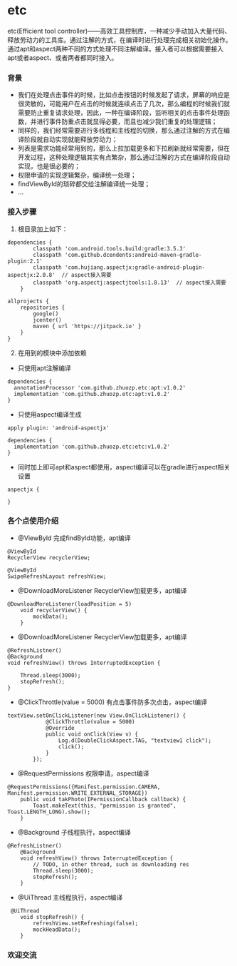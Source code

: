 # etc
etc(Efficient tool controller)——高效工具控制库，一种减少手动加入大量代码、释放劳动力的工具库。通过注解的方式，在编译时进行处理完成相关初始化操作。通过apt和aspect两种不同的方式处理不同注解编译。接入者可以根据需要接入apt或者aspect、或者两者都同时接入。

### 背景
* 我们在处理点击事件的时候，比如点击按钮的时候发起了请求，屏幕的响应是很灵敏的，可能用户在点击的时候就连续点击了几次，那么编程的时候我们就需要防止重复请求处理，因此，一种在编译阶段，监听相关的点击事件处理函数，并进行事件防重点击就显得必要，而且也减少我们重复的处理逻辑；
* 同样的，我们经常需要进行多线程和主线程的切换，那么通过注解的方式在编译阶段就自动实现就能释放劳动力；
* 列表是需求功能经常用到的，那么上拉加载更多和下拉刷新就经常需要，但在开发过程，这种处理逻辑其实有点繁杂，那么通过注解的方式在编译阶段自动实现，也是很必要的；
* 权限申请的实现逻辑繁杂，编译统一处理；
* findViewById的琐碎都交给注解编译统一处理；
* ...

### 接入步骤
1. 根目录加上如下：
```
dependencies {
        classpath 'com.android.tools.build:gradle:3.5.3'
        classpath 'com.github.dcendents:android-maven-gradle-plugin:2.1'
        classpath 'com.hujiang.aspectjx:gradle-android-plugin-aspectjx:2.0.8'  // aspect接入需要
        classpath 'org.aspectj:aspectjtools:1.8.13'  // aspect接入需要
    }
    
allprojects {
    repositories {
        google()
        jcenter()
        maven { url 'https://jitpack.io' }
    }
}
```
2. 在用到的模块中添加依赖
* 只使用apt注解编译
```
dependencies {
  annotationProcessor 'com.github.zhuozp.etc:apt:v1.0.2'
  implementation 'com.github.zhuozp.etc:apt:v1.0.2'
}

```
* 只使用aspect编译生成

```
apply plugin: 'android-aspectjx'

dependencies {
  implementation 'com.github.zhuozp.etc:etc:v1.0.2'
}

```
* 同时加上即可apt和aspect都使用，aspect编译可以在gradle进行aspect相关设置
```
aspectjx {

}
```

### 各个点使用介绍
* @ViewById 完成findById功能，apt编译
```
@ViewById 
RecyclerView recyclerView;
    
@ViewById
SwipeRefreshLayout refreshView;
```
* @DownloadMoreListener RecyclerView加载更多，apt编译
```
@DownloadMoreListener(loadPosition = 5)
    void recyclerView() {
        mockData();
    }
```
* @DownloadMoreListener RecyclerView加载更多，apt编译
```
@RefreshListner()
@Background
void refreshView() throws InterruptedException {
        
    Thread.sleep(3000);
    stopRefresh();
}
```

* @ClickThrottle(value = 5000) 有点击事件防多次点击，aspect编译
```
textView.setOnClickListener(new View.OnClickListener() {
            @ClickThrottle(value = 5000)
            @Override
            public void onClick(View v) {
                Log.d(DoubleClickAspect.TAG, "textview1 click");
                click();
            }
        });
```

* @RequestPermissions 权限申请，aspect编译
```
@RequestPermissions({Manifest.permission.CAMERA, Manifest.permission.WRITE_EXTERNAL_STORAGE})
    public void takPhoto(IPermissionCallback callback) {
        Toast.makeText(this, "permission is granted", Toast.LENGTH_LONG).show();
    }
```

* @Background  子线程执行，aspect编译
```
@RefreshListner()
    @Background
    void refreshView() throws InterruptedException {
        // TODO, in other thread, such as downloading res
        Thread.sleep(3000);
        stopRefresh();
    }
```

*  @UiThread 主线程执行，aspect编译
```
 @UiThread
    void stopRefresh() {
        refreshView.setRefreshing(false);
        mockHeadData();
    }
```

### 欢迎交流
          
